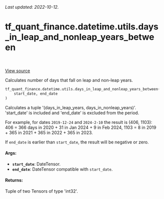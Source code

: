 <!--
This file is generated by a tool. Do not edit directly.
For open-source contributions the docs will be updated automatically.
-->

*Last updated: 2022-10-12.*

<div itemscope itemtype="http://developers.google.com/ReferenceObject">
<meta itemprop="name" content="tf_quant_finance.datetime.utils.days_in_leap_and_nonleap_years_between" />
<meta itemprop="path" content="Stable" />
</div>

# tf_quant_finance.datetime.utils.days_in_leap_and_nonleap_years_between

<!-- Insert buttons and diff -->

<table class="tfo-notebook-buttons tfo-api" align="left">
</table>

<a target="_blank" href="https://github.com/google/tf-quant-finance/blob/master/tf_quant_finance/datetime/date_utils.py">View source</a>



Calculates number of days that fall on leap and non-leap years.

```python
tf_quant_finance.datetime.utils.days_in_leap_and_nonleap_years_between(
    start_date, end_date
)
```



<!-- Placeholder for "Used in" -->

Calculates a tuple '(days_in_leap_years, days_in_nonleap_years)'.
'start_date' is included and 'end_date' is excluded from the period.

For example, for dates `2019-12-24` and `2024-2-10` the result is
(406, 1103):
406 = 366 days in 2020 + 31 in Jan 2024 + 9 in Feb 2024,
1103 = 8 in 2019 + 365 in 2021 + 365 in 2022 + 365 in 2023.

If `end_date` is earlier than `start_date`, the result will be negative or
zero.

#### Args:


* <b>`start_date`</b>: DateTensor.
* <b>`end_date`</b>: DateTensor compatible with `start_date`.


#### Returns:

Tuple of two Tensors of type 'int32'.
